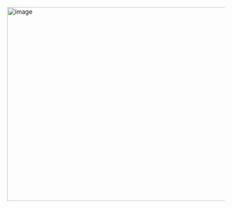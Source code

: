 <img width="1301" height="449" alt="image" src="https://github.com/user-attachments/assets/7ff6f355-6e29-4c26-a11d-bb51da762385" />
